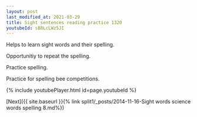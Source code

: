 ```yaml
---
layout: post
last_modified_at: 2021-03-29
title: Sight sentences reading practice 1320
youtubeId: sB8LcLWz5JI
---
```

 
 
Helps to learn sight words and their spelling.

Opportunitiy to repeat the spelling. 

Practice spelling. 
 
Practice for spelling bee competitions. 
 
{% include youtubePlayer.html id=page.youtubeId %}
 
 

[Next]({{ site.baseurl }}{% link  split1/_posts/2014-11-16-Sight words science words spelling 8.md%})
 
